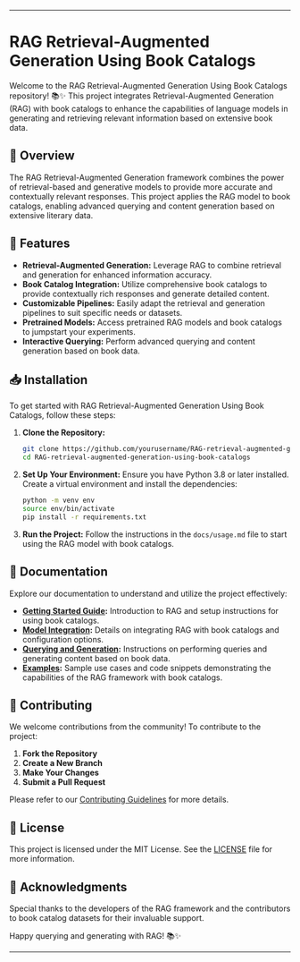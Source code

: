  

---

# RAG Retrieval-Augmented Generation Using Book Catalogs

Welcome to the RAG Retrieval-Augmented Generation Using Book Catalogs repository! 📚✨ This project integrates Retrieval-Augmented Generation (RAG) with book catalogs to enhance the capabilities of language models in generating and retrieving relevant information based on extensive book data.

## 📜 Overview

The RAG Retrieval-Augmented Generation framework combines the power of retrieval-based and generative models to provide more accurate and contextually relevant responses. This project applies the RAG model to book catalogs, enabling advanced querying and content generation based on extensive literary data.

## 🚀 Features

- **Retrieval-Augmented Generation:** Leverage RAG to combine retrieval and generation for enhanced information accuracy.
- **Book Catalog Integration:** Utilize comprehensive book catalogs to provide contextually rich responses and generate detailed content.
- **Customizable Pipelines:** Easily adapt the retrieval and generation pipelines to suit specific needs or datasets.
- **Pretrained Models:** Access pretrained RAG models and book catalogs to jumpstart your experiments.
- **Interactive Querying:** Perform advanced querying and content generation based on book data.

## 📥 Installation

To get started with RAG Retrieval-Augmented Generation Using Book Catalogs, follow these steps:

1. **Clone the Repository:**
   ```bash
   git clone https://github.com/yourusername/RAG-retrieval-augmented-generation-using-book-catalogs.git
   cd RAG-retrieval-augmented-generation-using-book-catalogs
   ```

2. **Set Up Your Environment:**
   Ensure you have Python 3.8 or later installed. Create a virtual environment and install the dependencies:
   ```bash
   python -m venv env
   source env/bin/activate
   pip install -r requirements.txt
   ```

3. **Run the Project:**
   Follow the instructions in the `docs/usage.md` file to start using the RAG model with book catalogs.

## 📖 Documentation

Explore our documentation to understand and utilize the project effectively:

- **[Getting Started Guide](docs/getting_started.md):** Introduction to RAG and setup instructions for using book catalogs.
- **[Model Integration](docs/model_integration.md):** Details on integrating RAG with book catalogs and configuration options.
- **[Querying and Generation](docs/querying_and_generation.md):** Instructions on performing queries and generating content based on book data.
- **[Examples](docs/examples.md):** Sample use cases and code snippets demonstrating the capabilities of the RAG framework with book catalogs.

## 🤝 Contributing

We welcome contributions from the community! To contribute to the project:

1. **Fork the Repository**
2. **Create a New Branch**
3. **Make Your Changes**
4. **Submit a Pull Request**

Please refer to our [Contributing Guidelines](CONTRIBUTING.md) for more details.

## 📝 License

This project is licensed under the MIT License. See the [LICENSE](LICENSE) file for more information.

## 🌟 Acknowledgments

Special thanks to the developers of the RAG framework and the contributors to book catalog datasets for their invaluable support.

Happy querying and generating with RAG! 📚✨

---
